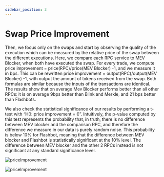 ```yaml
---
sidebar_position: 3
---
```


# Swap Price Improvement

Then, we focus only on the swaps and start by observing the quality of the execution which
can be measured by the relative price of the swap between the different executions. Here,
we compare each RPC service to MEV Blocker, when both have executed the swap. For
every trade, we compute price improvement = price(RPC)/price(MEV Blocker) -1, and we
measure it in bps. This can be rewritten price improvement = output(RPC)/output(MEV
Blocker) -1, with output the amount of tokens received from the swap. Both formulas are
similar because the inputs of the transactions are identical. The results show that on average
Mev Blocker performs better than all other RPCs: it is on average 9bps better than Blink
and Merkle, and 21 bps better than Flashbots.

We also check the statistical significance of our results by performing a t-test with “H0: price improvement = 0”. Intuitively, the p-value computed by this test represents the probability that, in truth, there is no difference between MEV blocker and the comparison RPC, and therefore the difference we measure in our data is purely random noise. This probability is
below 10% for Flashbot, meaning that the difference between MEV blocker and Flashbot is
statistically significant at the 10% level. The difference between MEV blocker and the other
2 RPCs instead is not significant at any standard significance level.

![priceImprovement](/img/mevblocker/price_improvement_1.png)


![priceImprovement](/img/mevblocker/price_improvement_2.png)
